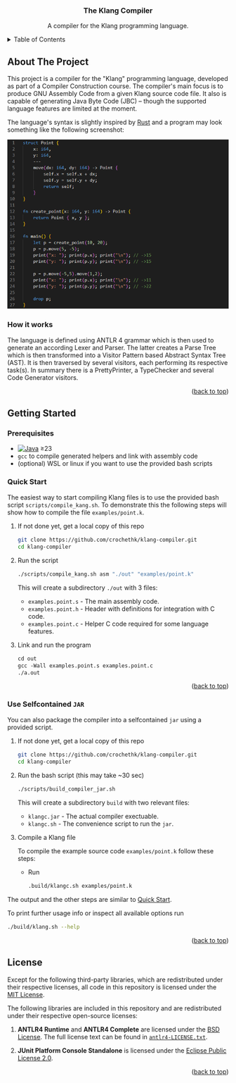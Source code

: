 <!-- This readme was created based on https://github.com/othneildrew/Best-README-Template -->
<a id="readme-top"></a>

<h3 align="center">The Klang Compiler</h3>

  <p align="center">
    A compiler for the Klang programming language.
  </p>
</div>

<!-- TABLE OF CONTENTS -->
<details>
  <summary>Table of Contents</summary>
  <ol>
    <li>
      <a href="#about-the-project">About The Project</a>
      <a href="#how-it-works">How it works</a>
    </li>
    <li>
      <a href="#getting-started">Getting Started</a>
      <ul>
        <li><a href="#prerequisites">Prerequisites</a></li>
        <li><a href="#quick-start">Quick Start</a></li>
        <li><a href="#use-selfcontained-jar">Selfcontained JAR</a></li>
      </ul>
    </li>
  </ol>
</details>


<!-- ABOUT THE PROJECT -->
## About The Project

This project is a compiler for the "Klang" programming language, developed as 
part of a Compiler Construction course.
The compiler's main focus is to produce GNU Assembly Code from a given Klang 
source code file. It also is capable of generating Java Byte Code (JBC) – though
the supported language features are limited at the moment. 

The language's syntax is slightly inspired by [Rust](https://www.rust-lang.org) 
and a program may look something like the following screenshot:

![Example Klang Program][product-screenshot]

### How it works
The language is defined using ANTLR 4 grammar which is then used to generate
an according Lexer and Parser. The latter creates a Parse Tree which is
then transformed into a Visitor Pattern based Abstract Syntax Tree (AST). It 
is then traversed by several visitors, each performing its respective task(s).
In summary there is a PrettyPrinter, a TypeChecker and several Code Generator
visitors.

<p align="right">(<a href="#readme-top">back to top</a>)</p>



<!-- GETTING STARTED -->
## Getting Started

### Prerequisites
* [![Java][Java]][Java-url] ≥23
* `gcc` to compile generated helpers and link with assembly code
* (optional) WSL or linux if you want to use the provided bash scripts

### Quick Start
The easiest way to start compiling Klang files is to use the provided bash
script `scripts/compile_kang.sh`.
To demonstrate this the following steps will show how to compile the file
`examples/point.k`.

1. If not done yet, get a local copy of this repo
    ```sh
    git clone https://github.com/crochethk/klang-compiler.git
    cd klang-compiler
    ```

2. Run the script
    ```sh
    ./scripts/compile_kang.sh asm "./out" "examples/point.k"
    ```
    This will create a subdirectory `./out` with 3 files:
    - `examples.point.s` - The main assembly code.
    - `examples.point.h` - Header with definitions for integration with C code.
    - `examples.point.c` - Helper C code required for some language features.

3. Link and run the program
    ```
    cd out
    gcc -Wall examples.point.s examples.point.c
    ./a.out
    ```
<p align="right">(<a href="#readme-top">back to top</a>)</p>

### Use Selfcontained `JAR`
You can also package the compiler into a selfcontained `jar` using a provided
script.
1. If not done yet, get a local copy of this repo
    ```sh
    git clone https://github.com/crochethk/klang-compiler.git
    cd klang-compiler
    ```

2. Run the bash script (this may take ~30 sec)
    ```sh
    ./scripts/build_compiler_jar.sh
    ```
    This will create a subdirectory `build` with two relevant files:
    - `klangc.jar` - The actual compiler exectuable.
    - `klangc.sh` - The convenience script to run the `jar`.

3. Compile a Klang file

    To compile the example source code `examples/point.k` follow these steps:
    - Run
        ```sh
        .build/klangc.sh examples/point.k
        ```
The output and the other steps are similar to [Quick Start](#quick-start).

To print further usage info or inspect all available options run
```sh
./build/klang.sh --help
```

<p align="right">(<a href="#readme-top">back to top</a>)</p>

<!-- LICENSE -->
## License

Except for the following third-party libraries, which are redistributed under 
their respective licenses, all code in this repository is licensed under the
[MIT License](LICENSE).

The following libraries are included in this repository and are redistributed 
under their respective open-source licenses:

1. **ANTLR4 Runtime** and **ANTLR4 Complete** are licensed under the 
[BSD License](https://opensource.org/licenses/BSD-3-Clause).
    The full license text can be found in [`antlr4-LICENSE.txt`](lib/antlr4-LICENSE.txt).

2. **JUnit Platform Console Standalone** is licensed under the 
[Eclipse Public License 2.0](https://www.eclipse.org/legal/epl-2.0/).


<p align="right">(<a href="#readme-top">back to top</a>)</p>


<!-- MARKDOWN LINKS & IMAGES -->
<!-- https://www.markdownguide.org/basic-syntax/#reference-style-links -->
[contributors-shield]: https://img.shields.io/github/contributors/crochethk/klang-compiler.svg?style=for-the-badge
[contributors-url]: https://github.com/crochethk/klang-compiler/graphs/contributors
[forks-shield]: https://img.shields.io/github/forks/crochethk/klang-compiler.svg?style=for-the-badge
[forks-url]: https://github.com/crochethk/klang-compiler/network/members
[stars-shield]: https://img.shields.io/github/stars/crochethk/klang-compiler.svg?style=for-the-badge
[stars-url]: https://github.com/crochethk/klang-compiler/stargazers
[issues-shield]: https://img.shields.io/github/issues/crochethk/klang-compiler.svg?style=for-the-badge
[issues-url]: https://github.com/crochethk/klang-compiler/issues
[license-shield]: https://img.shields.io/github/license/crochethk/klang-compiler.svg?style=for-the-badge
[license-url]: https://github.com/crochethk/klang-compiler/blob/master/LICENSE.txt
[product-screenshot]: images/code-screenshot.png
[C-badge]: https://img.shields.io/badge/C-00599C?logo=c&logoColor=white
[Java]: https://img.shields.io/badge/JDK-%23ED8B00.svg?logo=openjdk&logoColor=white
[Java-url]: https://openjdk.org/
[Antlr4]: https://img.shields.io/badge/Antlr_4-0
[Antlr-url]: https://www.antlr.org

